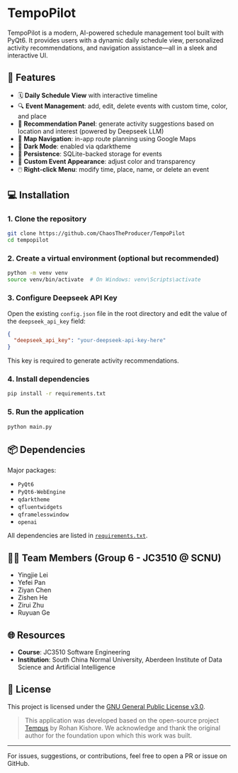 # TempoPilot

TempoPilot is a modern, AI-powered schedule management tool built with PyQt6. It provides users with a dynamic daily schedule view, personalized activity recommendations, and navigation assistance—all in a sleek and interactive UI.

## 🚀 Features

* 🗓 **Daily Schedule View** with interactive timeline
* 🔍 **Event Management**: add, edit, delete events with custom time, color, and place
* 🧠 **Recommendation Panel**: generate activity suggestions based on location and interest (powered by Deepseek LLM)
* 📍 **Map Navigation**: in-app route planning using Google Maps
* 🌙 **Dark Mode**: enabled via qdarktheme
* 📌 **Persistence**: SQLite-backed storage for events
* 🎨 **Custom Event Appearance**: adjust color and transparency
* 🖱️ **Right-click Menu**: modify time, place, name, or delete an event

## 💻 Installation

### 1. Clone the repository

```bash
git clone https://github.com/ChaosTheProducer/TempoPilot
cd tempopilot
```

### 2. Create a virtual environment (optional but recommended)

```bash
python -m venv venv
source venv/bin/activate  # On Windows: venv\Scripts\activate
```

### 3. Configure Deepseek API Key

Open the existing `config.json` file in the root directory and edit the value of the `deepseek_api_key` field:

```json
{
  "deepseek_api_key": "your-deepseek-api-key-here"
}
```

This key is required to generate activity recommendations.

### 4. Install dependencies

```bash
pip install -r requirements.txt
```

### 5. Run the application

```bash
python main.py
```

## 📦 Dependencies

Major packages:

* `PyQt6`
* `PyQt6-WebEngine`
* `qdarktheme`
* `qfluentwidgets`
* `qframelesswindow`
* `openai`

All dependencies are listed in [`requirements.txt`](./requirements.txt).

## 🧑‍💻 Team Members (Group 6 - JC3510 @ SCNU)

* Yingjie Lei
* Yefei Pan
* Ziyan Chen
* Zishen He
* Zirui Zhu
* Ruyuan Ge

## 🌐 Resources

* **Course**: JC3510 Software Engineering
* **Institution**: South China Normal University, Aberdeen Institute of Data Science and Artificial Intelligence

## 📄 License

This project is licensed under the [GNU General Public License v3.0](https://www.gnu.org/licenses/gpl-3.0.en.html).

> This application was developed based on the open-source project [Tempus](https://github.com/rohankishore/Tempus) by Rohan Kishore. We acknowledge and thank the original author for the foundation upon which this work was built.

---

For issues, suggestions, or contributions, feel free to open a PR or issue on GitHub.
